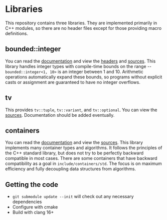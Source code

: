 # Libraries

This repository contains three libraries. They are implemented primarily in C++ modules, so there are no header files except for those providing macro definitions.

## bounded::integer

You can read the [documentation](bounded-readme.md) and view the [headers](include/bounded) and [sources](source/bounded). This library handles integer types with compile-time bounds on the range -- `bounded::integer<1, 10>` is an integer between 1 and 10. Arithmetic operations automatically expand these bounds, so programs without explicit casts or assignment are guaranteed to have no integer overflows.

## tv

This provides `tv::tuple`, `tv::variant`, and `tv::optional`. You can view the [sources](source/tv). Documentation should be added eventually.

## containers

You can read the [documentation](containers-readme.md) and view the [sources](source/containers). This library implements many container types and algorithms. It follows the principles of the C++ standard library, but does not try to be perfectly backward compatible in most cases. There are some containers that have backward compatibility as a goal in `include/containers/std`. The focus is on maximum efficiency and fully decoupling data structures from algorithms.

## Getting the code

* `git submodule update --init` will check out any necessary dependencies
* Configure with cmake
* Build with clang 16+